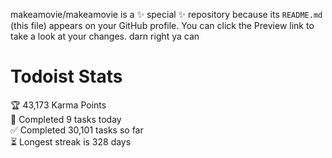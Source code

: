 makeamovie/makeamovie is a ✨ special ✨ repository because its `README.md` (this file) appears on your GitHub profile.
You can click the Preview link to take a look at your changes. darn right ya can

# Todoist Stats

<!-- TODO-IST:START -->
🏆  43,173 Karma Points           
🌸  Completed 9 tasks today           
✅  Completed 30,101 tasks so far           
⏳  Longest streak is 328 days
<!-- TODO-IST:END -->